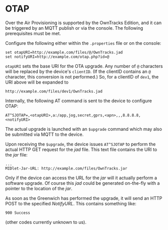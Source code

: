 # OTAP

Over the Air Provisioning is supported by the OwnTracks Edition, and it can be
triggered by an MQTT publish or via the console. The following prerequisites
must be met.

Configure the following either within the `.properties` file or on the console:

```
set otapURI=http://example.com/files/@/OwnTracks.jad
set notifyURI=http://example.com/otap.php?id=@
```

`otapURI` sets the base URI for the OTA upgrade. Any number of `@` characters
will be replaced by the device's `clientID`. (If the clientID contains an `@` character,
this conversion is not performed.) So, for a clientID of `dev1`, the
URI above will be expanded to

```
http://example.com/files/dev1/OwnTracks.jad
```

Internally, the following AT command is sent to the device to configure OTAP:

```
AT^SJOTAP=,<otapURI>,a:/app,jog,secret,gprs,<apn>,,,8.8.8.8,<notifyURI>
```

The actual upgrade is launched with an `$upgrade` command which may also be submitted via MQTT to the device.

Upon receiving the `$upgrade`, the device issues `AT^SJOTAP` to perform the actual HTTP GET request for the _jad_ file. This text file contains the URI to the _jar_ file:

```
...
MIDlet-Jar-URL: http://example.com/files/OwnTracks.jar
```

Only if the device can access the URL for the _jar_ will it actually perform a software upgrade. Of course this _jad_ could be generated on-the-fly with a pointer to the location of the _jar_.

As soon as the Greenwich has performed the upgrade, it will send an HTTP POST to the specified _NotifyURL_. This contains something like:

```
900 Success
```

(other codes currently unknown to us).
